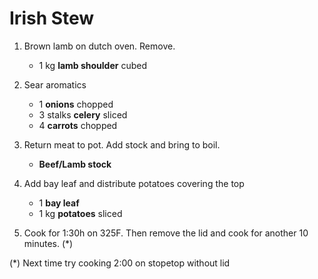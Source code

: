 # Irish Stew

1. Brown lamb on dutch oven. Remove.

	- 1 kg **lamb shoulder** cubed

2. Sear aromatics

	- 1 **onions** chopped
	- 3 stalks **celery** sliced
	- 4 **carrots** chopped

3. Return meat to pot. Add stock and bring to boil.

	- **Beef/Lamb stock**

4. Add bay leaf and distribute potatoes covering the top 

	- 1 **bay leaf** 
	- 1 kg **potatoes** sliced

5. Cook for 1:30h on 325F. Then remove the lid and cook for another 10 minutes. (*)

(*) Next time try cooking 2:00 on stopetop without lid
